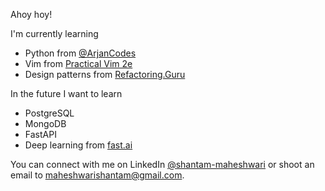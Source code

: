 Ahoy hoy!

I'm currently learning
- Python from [@ArjanCodes](https://youtube.com/@ArjanCodes)
- Vim from [Practical Vim 2e](https://amzn.eu/d/4HMFEL4)
- Design patterns from [Refactoring.Guru](https://refactoring.guru)

In the future I want to learn
- PostgreSQL
- MongoDB
- FastAPI
- Deep learning from [fast.ai](https://www.fast.ai)

You can connect with me on LinkedIn [@shantam-maheshwari](https://www.linkedin.com/in/shantam-maheshwari) or shoot an email to maheshwarishantam@gmail.com.
